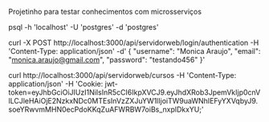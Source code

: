Projetinho para testar conhecimentos com microsserviços

psql -h 'localhost' -U 'postgres' -d 'postgres'

curl -X POST http://localhost:3000/api/servidorweb/login/authentication -H 'Content-Type: application/json' -d'
{
   "username": "Monica Araujo",
   "email": "monica.araujo@gmail.com",
   "password": "testando456"
}'

curl  http://localhost:3000/api/servidorweb/cursos -H 'Content-Type: application/json' -H 'Cookie: jwt-token=eyJhbGciOiJIUzI1NiIsInR5cCI6IkpXVCJ9.eyJhdXRob3JpemVkIjp0cnVlLCJleHAiOjE2NzkxNDc0MTEsInVzZXJuYW1lIjoiTW9uaWNhIEFyYXVqbyJ9.soeYRwvmMHN0ecPdoKKqZuAFWRBW7oiBs_nxplDkxYU;'

